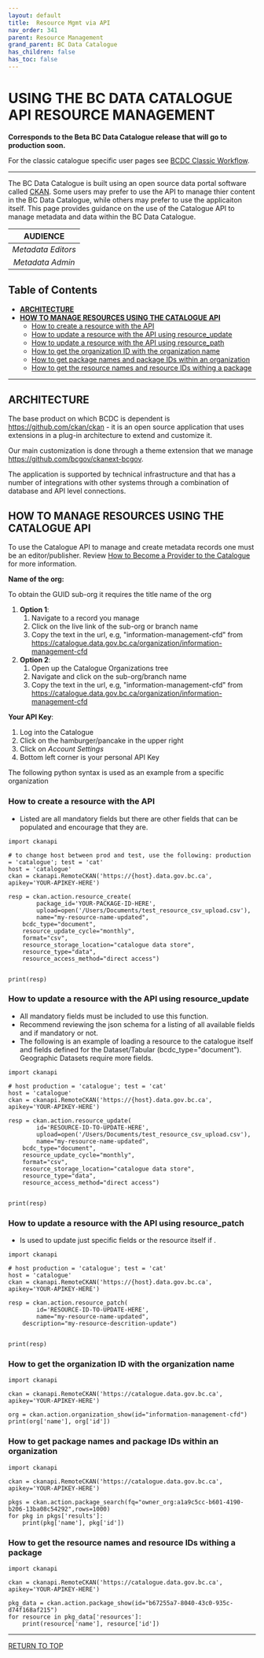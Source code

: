 ```yaml
---
layout: default
title:  Resource Mgmt via API
nav_order: 341
parent: Resource Management
grand_parent: BC Data Catalogue
has_children: false
has_toc: false
---
```


# USING THE BC DATA CATALOGUE API RESOURCE MANAGEMENT

**Corresponds to the Beta BC Data Catalogue release that will go to production soon.**

For the classic catalogue specific user pages see [BCDC Classic Workflow](https://bcgov.github.io/data-publication/pages/dps_bcdc_classic_w.html).

-------------

The BC Data Catalogue is built using an open source data portal software called [CKAN](https://github.com/ckan/ckan/blob/master/README.rst). Some users may prefer to use the API to manage thier content in the BC Data Catalogue, while others may prefer to use the applicaiton itself. This page provides guidance on the use of the Catalogue API to manage metadata and data within the BC Data Catalogue.

|**AUDIENCE**|
|:---:|
| *Metadata Editors* |
| *Metadata Admin* |

## Table of Contents
+ [**ARCHITECTURE**](#architecture)
+ [**HOW TO MANAGE RESOURCES USING THE CATALOGUE API**](#how-to-manage-resources-using-the-catalogue-api)
	+ [How to create a resource with the API](#how-to-create-a-resource-with-the-api)
	+ [How to update a resource with the API using resource_update](#how-to-update-a-resource-with-the-api-using-resource_update)
	+ [How to update a resource with the API using resource_path](#how-to-update-a-resource-with-the-api-using-resource_patch)
	+ [How to get the organization ID with the organization name](#how-to-get-the-organization-id-with-the-organization-name)
	+ [How to get package names and package IDs within an organization](#how-to-get-package-names-and-package-ids-within-an-organization)
	+ [How to get the resource names and resource IDs withing a package](#how-to-get-the-resource-names-and-resource-ids-withing-a-package)

-----------------------

## ARCHITECTURE

The base product on which BCDC is dependent is https://github.com/ckan/ckan - it is an open source application that uses extensions in a plug-in architecture to extend and customize it.

Our main customization is done through a theme extension that we manage https://github.com/bcgov/ckanext-bcgov.

The application is supported by technical infrastructure and that has a number of integrations with other systems through a combination of database and API level connections.

## HOW TO MANAGE  RESOURCES USING THE CATALOGUE API

To use the Catalogue API to manage and create metadata records one must be an editor/publisher. Review [How to Become a Provider to the Catalogue](dps_bcdc_w.md#HOW-TO-BECOME-A-PROVIDER-TO-THE-CATALOGUE) for more information.

**Name of the org:**

To obtain the GUID sub-org it requires the title name of the org

1. **Option 1**:
	1. Navigate to a record you manage
	1. Click on the live link of the sub-org or branch name
	1. Copy the text in the url, e.g, "information-management-cfd" from https://catalogue.data.gov.bc.ca/organization/information-management-cfd
1. **Option 2**:
	1. Open up the Catalogue Organizations tree
	1. Navigate and click on the sub-org/branch name
	1. Copy the text in the url, e.g, "information-management-cfd" from https://catalogue.data.gov.bc.ca/organization/information-management-cfd

**Your API Key**:
1. Log into the Catalogue
1. Click on the hamburger/pancake in the upper right
2. Click on *Account Settings*
3. Bottom left corner is your personal API Key

The following python syntax is used as an example from a specific organization

### How to create a resource with the API

* Listed are all mandatory fields but there are other fields that can be populated and encourage that they are.

```
import ckanapi

# to change host between prod and test, use the following: production = 'catalogue'; test = 'cat'
host = 'catalogue' 
ckan = ckanapi.RemoteCKAN('https://{host}.data.gov.bc.ca', apikey='YOUR-APIKEY-HERE')

resp = ckan.action.resource_create(
        package_id='YOUR-PACKAGE-ID-HERE',
        upload=open('/Users/Documents/test_resource_csv_upload.csv'),
        name="my-resource-name-updated",
	bcdc_type="document",
	resource_update_cycle="monthly",
	format="csv",
	resource_storage_location="catalogue data store",
	resource_type="data",
	resource_access_method="direct access")


print(resp)
```
### How to update a resource with the API using resource_update

* All mandatory fields must be included to use this function.
* Recommend reviewing the json schema for a listing of all available fields and if mandatory or not.
* The following is an example of loading a resource to the catalogue itself and fields defined for the Dataset/Tabular (bcdc_type="document"). Geographic Datasets require more fields.


```
import ckanapi

# host production = 'catalogue'; test = 'cat'
host = 'catalogue' 
ckan = ckanapi.RemoteCKAN('https://{host}.data.gov.bc.ca', apikey='YOUR-APIKEY-HERE')

resp = ckan.action.resource_update(
        id='RESOURCE-ID-TO-UPDATE-HERE',
        upload=open('/Users/Documents/test_resource_csv_upload.csv'),
        name="my-resource-name-updated",
	bcdc_type="document",
	resource_update_cycle="monthly",
	format="csv",
	resource_storage_location="catalogue data store",
	resource_type="data",
	resource_access_method="direct access")


print(resp)
```

### How to update a resource with the API using resource_patch

* Is used to update just specific fields or the resource itself if .

```
import ckanapi

# host production = 'catalogue'; test = 'cat'
host = 'catalogue' 
ckan = ckanapi.RemoteCKAN('https://{host}.data.gov.bc.ca', apikey='YOUR-APIKEY-HERE')

resp = ckan.action.resource_patch(
        id='RESOURCE-ID-TO-UPDATE-HERE',
        name="my-resource-name-updated",
	description="my-resource-descrition-update")


print(resp)
```

### How to get the organization ID with the organization name
```
import ckanapi

ckan = ckanapi.RemoteCKAN('https://catalogue.data.gov.bc.ca', apikey='YOUR-APIKEY-HERE')

org = ckan.action.organization_show(id="information-management-cfd")
print(org['name'], org['id'])
```

### How to get package names and package IDs within an organization
```
import ckanapi

ckan = ckanapi.RemoteCKAN('https://catalogue.data.gov.bc.ca', apikey='YOUR-APIKEY-HERE')

pkgs = ckan.action.package_search(fq="owner_org:a1a9c5cc-b601-4190-b206-13ba08c54292",rows=1000)
for pkg in pkgs['results']:
    print(pkg['name'], pkg['id'])

```

### How to get the resource names and resource IDs withing a package
```
import ckanapi

ckan = ckanapi.RemoteCKAN('https://catalogue.data.gov.bc.ca', apikey='YOUR-APIKEY-HERE')

pkg_data = ckan.action.package_show(id="b67255a7-8040-43c0-935c-d74f168af215")
for resource in pkg_data['resources']:
    print(resource['name'], resource['id'])
```

-------------------------------------------------------

[RETURN TO TOP][1]

[1]: #using-the-bc-data-catalogue-api-for-metadata-management
